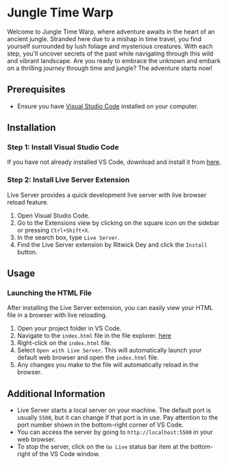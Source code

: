 # Jungle Time Warp

Welcome to Jungle Time Warp, where adventure awaits in the heart of an ancient jungle. Stranded here due to a mishap in time travel, you find yourself surrounded by lush foliage and mysterious creatures. With each step, you'll uncover secrets of the past while navigating through this wild and vibrant landscape. Are you ready to embrace the unknown and embark on a thrilling journey through time and jungle? The adventure starts now!

## Prerequisites

- Ensure you have [Visual Studio Code](https://code.visualstudio.com/) installed on your computer.

## Installation

### Step 1: Install Visual Studio Code

If you have not already installed VS Code, download and install it from [here](https://code.visualstudio.com/).

### Step 2: Install Live Server Extension

Live Server provides a quick development live server with live browser reload feature.

1. Open Visual Studio Code.
2. Go to the Extensions view by clicking on the square icon on the sidebar or pressing `Ctrl+Shift+X`.
3. In the search box, type `Live Server`.
4. Find the Live Server extension by Ritwick Dey and click the `Install` button.

## Usage

### Launching the HTML File

After installing the Live Server extension, you can easily view your HTML file in a browser with live reloading.

1. Open your project folder in VS Code.
2. Navigate to the `index.html` file in the file explorer. [here](src/index.html)
3. Right-click on the `index.html` file.
4. Select `Open with Live Server`. This will automatically launch your default web browser and open the `index.html` file.
5. Any changes you make to the file will automatically reload in the browser.

## Additional Information

- Live Server starts a local server on your machine. The default port is usually `5500`, but it can change if that port is in use. Pay attention to the port number shown in the bottom-right corner of VS Code.
- You can access the server by going to `http://localhost:5500` in your web browser.
- To stop the server, click on the `Go Live` status bar item at the bottom-right of the VS Code window.
